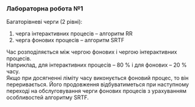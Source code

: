 ### Лабораторна робота №1

Багаторівневі черги (2 рівні):  
1) черга інтерактивних процесів – алгоритм RR  
2) черга фонових процесів – алгоритм SRTF  

Час розподіляється між чергою фонових і чергою інтерактивних процесів.  
Наприклад, для інтерактивних процесів – 80 % і для фонових – 20 % часу.  
Якщо при досягненні ліміту часу виконується фоновий процес, то він переривається.
Його продовження відбуватиметься при наступному переході на обслуговування черги фонових процесів з урахуванням особливостей алгоритму SRTF.